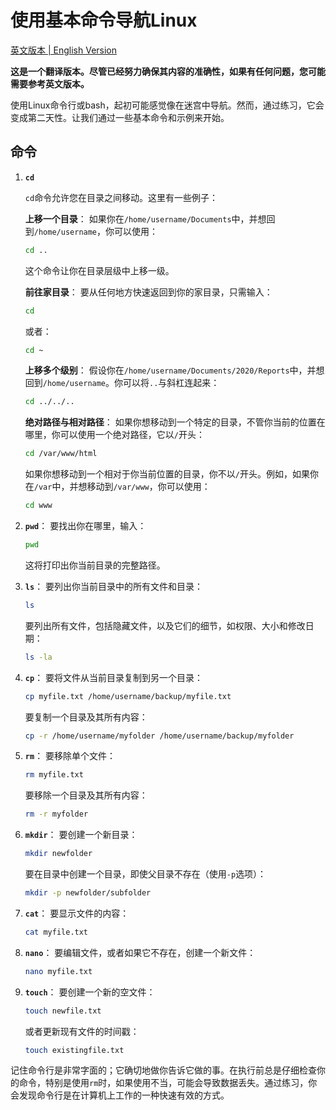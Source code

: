 # 使用基本命令导航Linux

[英文版本 | English Version](./README.md)

**这是一个翻译版本。尽管已经努力确保其内容的准确性，如果有任何问题，您可能需要参考英文版本。**

使用Linux命令行或bash，起初可能感觉像在迷宫中导航。然而，通过练习，它会变成第二天性。让我们通过一些基本命令和示例来开始。

## 命令

1. **`cd`**

    `cd`命令允许您在目录之间移动。这里有一些例子：

    **上移一个目录**：
    如果你在`/home/username/Documents`中，并想回到`/home/username`，你可以使用：

    ```bash
    cd ..
    ```

    这个命令让你在目录层级中上移一级。

    **前往家目录**：
    要从任何地方快速返回到你的家目录，只需输入：

    ```bash
    cd
    ```

    或者：

    ```bash
    cd ~
    ```

    **上移多个级别**：
    假设你在`/home/username/Documents/2020/Reports`中，并想回到`/home/username`。你可以将`..`与斜杠连起来：

    ```bash
    cd ../../..
    ```

    **绝对路径与相对路径**：
    如果你想移动到一个特定的目录，不管你当前的位置在哪里，你可以使用一个绝对路径，它以`/`开头：

    ```bash
    cd /var/www/html
    ```

    如果你想移动到一个相对于你当前位置的目录，你不以`/`开头。例如，如果你在`/var`中，并想移动到`/var/www`，你可以使用：

    ```bash
    cd www
    ```

2. **`pwd`**：
   要找出你在哪里，输入：

   ```bash
   pwd
   ```

   这将打印出你当前目录的完整路径。

3. **`ls`**：
   要列出你当前目录中的所有文件和目录：

   ```bash
   ls
   ```

   要列出所有文件，包括隐藏文件，以及它们的细节，如权限、大小和修改日期：

   ```bash
   ls -la
   ```

4. **`cp`**：
   要将文件从当前目录复制到另一个目录：

   ```bash
   cp myfile.txt /home/username/backup/myfile.txt
   ```

   要复制一个目录及其所有内容：

   ```bash
   cp -r /home/username/myfolder /home/username/backup/myfolder
   ```

5. **`rm`**：
   要移除单个文件：

   ```bash
   rm myfile.txt
   ```

   要移除一个目录及其所有内容：

   ```bash
   rm -r myfolder
   ```

6. **`mkdir`**：
   要创建一个新目录：

   ```bash
   mkdir newfolder
   ```

   要在目录中创建一个目录，即使父目录不存在（使用`-p`选项）：

   ```bash
   mkdir -p newfolder/subfolder
   ```

7. **`cat`**：
   要显示文件的内容：

   ```bash
   cat myfile.txt
   ```

8. **`nano`**：
   要编辑文件，或者如果它不存在，创建一个新文件：

   ```bash
   nano myfile.txt
   ```

9. **`touch`**：
   要创建一个新的空文件：

   ```bash
   touch newfile.txt
   ```

   或者更新现有文件的时间戳：

   ```bash
   touch existingfile.txt
   ```

记住命令行是非常字面的；它确切地做你告诉它做的事。在执行前总是仔细检查你的命令，特别是使用`rm`时，如果使用不当，可能会导致数据丢失。通过练习，你会发现命令行是在计算机上工作的一种快速有效的方式。
